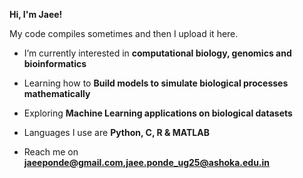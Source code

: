 **Hi, I'm Jaee!**

My code compiles sometimes and then I upload it here.

- I’m currently interested in **computational biology, genomics and bioinformatics**

- Learning how to **Build models to simulate biological processes mathematically**

- Exploring **Machine Learning applications on biological datasets**

- Languages I use are **Python, C, R & MATLAB**

- Reach me on **jaeeponde@gmail.com,jaee.ponde_ug25@ashoka.edu.in**

<p align="left">
</p>
